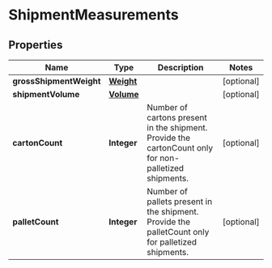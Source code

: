 # ShipmentMeasurements

## Properties
Name | Type | Description | Notes
------------ | ------------- | ------------- | -------------
**grossShipmentWeight** | [**Weight**](Weight.md) |  |  [optional]
**shipmentVolume** | [**Volume**](Volume.md) |  |  [optional]
**cartonCount** | **Integer** | Number of cartons present in the shipment. Provide the cartonCount only for non-palletized shipments. |  [optional]
**palletCount** | **Integer** | Number of pallets present in the shipment. Provide the palletCount only for palletized shipments. |  [optional]
